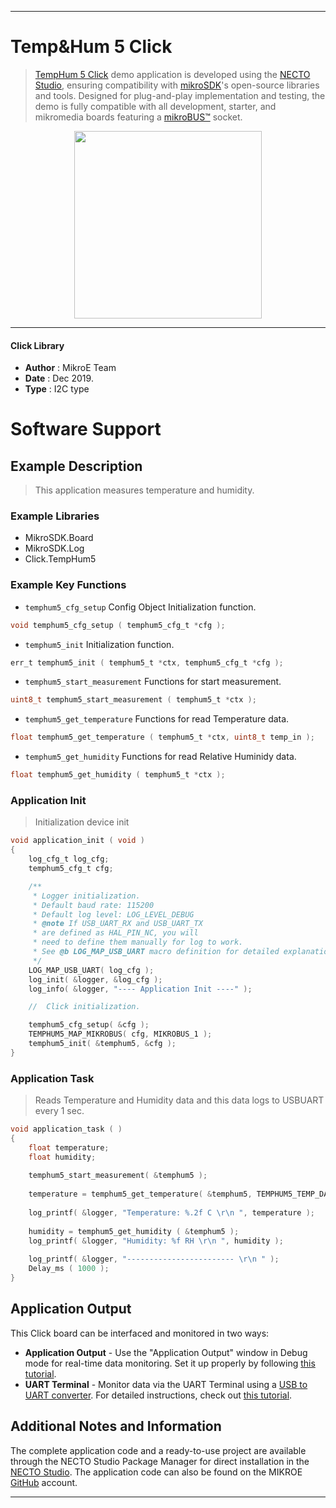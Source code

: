 
---
# Temp&Hum 5 Click

> [TempHum 5 Click](https://www.mikroe.com/?pid_product=MIKROE-3425) demo application is developed using
the [NECTO Studio](https://www.mikroe.com/necto), ensuring compatibility with [mikroSDK](https://www.mikroe.com/mikrosdk)'s
open-source libraries and tools. Designed for plug-and-play implementation and testing, the demo is fully compatible with
all development, starter, and mikromedia boards featuring a [mikroBUS&trade;](https://www.mikroe.com/mikrobus) socket.

<p align="center">
  <img src="https://www.mikroe.com/?pid_product=MIKROE-3425&image=1" height=300px>
</p>

---

#### Click Library

- **Author**        : MikroE Team
- **Date**          : Dec 2019.
- **Type**          : I2C type

# Software Support

## Example Description

> This application measures temperature and humidity.

### Example Libraries

- MikroSDK.Board
- MikroSDK.Log
- Click.TempHum5

### Example Key Functions

- `temphum5_cfg_setup` Config Object Initialization function. 
```c
void temphum5_cfg_setup ( temphum5_cfg_t *cfg );
``` 
 
- `temphum5_init` Initialization function. 
```c
err_t temphum5_init ( temphum5_t *ctx, temphum5_cfg_t *cfg );
```

- `temphum5_start_measurement` Functions for start measurement. 
```c
uint8_t temphum5_start_measurement ( temphum5_t *ctx );
```
 
- `temphum5_get_temperature` Functions for read Temperature data. 
```c
float temphum5_get_temperature ( temphum5_t *ctx, uint8_t temp_in );
```

- `temphum5_get_humidity` Functions for read Relative Huminidy data. 
```c
float temphum5_get_humidity ( temphum5_t *ctx );
```

### Application Init

> Initialization device init

```c
void application_init ( void )
{
    log_cfg_t log_cfg;
    temphum5_cfg_t cfg;

    /** 
     * Logger initialization.
     * Default baud rate: 115200
     * Default log level: LOG_LEVEL_DEBUG
     * @note If USB_UART_RX and USB_UART_TX 
     * are defined as HAL_PIN_NC, you will 
     * need to define them manually for log to work. 
     * See @b LOG_MAP_USB_UART macro definition for detailed explanation.
     */
    LOG_MAP_USB_UART( log_cfg );
    log_init( &logger, &log_cfg );
    log_info( &logger, "---- Application Init ----" );

    //  Click initialization.

    temphum5_cfg_setup( &cfg );
    TEMPHUM5_MAP_MIKROBUS( cfg, MIKROBUS_1 );
    temphum5_init( &temphum5, &cfg );
}
```

### Application Task

> Reads Temperature and Humidity data and this data logs to USBUART every 1 sec.

```c
void application_task ( )
{
    float temperature;
    float humidity;
    
    temphum5_start_measurement( &temphum5 );
    
    temperature = temphum5_get_temperature( &temphum5, TEMPHUM5_TEMP_DATA_IN_CELSIUS );
                                        
    log_printf( &logger, "Temperature: %.2f C \r\n ", temperature );
    
    humidity = temphum5_get_humidity ( &temphum5 );
    log_printf( &logger, "Humidity: %f RH \r\n ", humidity );
    
    log_printf( &logger, "------------------------ \r\n " );
    Delay_ms ( 1000 );
}
```

## Application Output

This Click board can be interfaced and monitored in two ways:
- **Application Output** - Use the "Application Output" window in Debug mode for real-time data monitoring.
Set it up properly by following [this tutorial](https://www.youtube.com/watch?v=ta5yyk1Woy4).
- **UART Terminal** - Monitor data via the UART Terminal using
a [USB to UART converter](https://www.mikroe.com/click/interface/usb?interface*=uart,uart). For detailed instructions,
check out [this tutorial](https://help.mikroe.com/necto/v2/Getting%20Started/Tools/UARTTerminalTool).

## Additional Notes and Information

The complete application code and a ready-to-use project are available through the NECTO Studio Package Manager for 
direct installation in the [NECTO Studio](https://www.mikroe.com/necto). The application code can also be found on
the MIKROE [GitHub](https://github.com/MikroElektronika/mikrosdk_click_v2) account.

---
